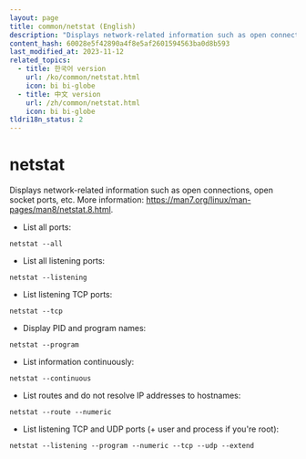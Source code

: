 ```yaml
---
layout: page
title: common/netstat (English)
description: "Displays network-related information such as open connections, open socket ports, etc."
content_hash: 60028e5f42890a4f8e5af2601594563ba0d8b593
last_modified_at: 2023-11-12
related_topics:
  - title: 한국어 version
    url: /ko/common/netstat.html
    icon: bi bi-globe
  - title: 中文 version
    url: /zh/common/netstat.html
    icon: bi bi-globe
tldri18n_status: 2
---
```

# netstat

Displays network-related information such as open connections, open socket ports, etc.
More information: <https://man7.org/linux/man-pages/man8/netstat.8.html>.

- List all ports:

`netstat --all`

- List all listening ports:

`netstat --listening`

- List listening TCP ports:

`netstat --tcp`

- Display PID and program names:

`netstat --program`

- List information continuously:

`netstat --continuous`

- List routes and do not resolve IP addresses to hostnames:

`netstat --route --numeric`

- List listening TCP and UDP ports (+ user and process if you're root):

`netstat --listening --program --numeric --tcp --udp --extend`
